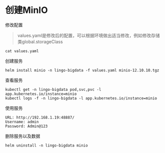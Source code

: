 # 创建MinIO

修改配置

> values.yaml是修改后的配置，可以根据环境做出适当修改，例如修改存储类global.storageClass

```
cat values.yaml
```

创建服务

```shell
helm install minio -n lingo-bigdata -f values.yaml minio-12.10.10.tgz
```

查看服务

```shell
kubectl get -n lingo-bigdata pod,svc,pvc -l app.kubernetes.io/instance=minio
kubectl logs -f -n lingo-bigdata -l app.kubernetes.io/instance=minio
```

使用服务

```
URL: http://192.168.1.19:48887/
Username: admin
Password: Admin@123
```

删除服务以及数据

```
helm uninstall -n lingo-bigdata minio
```

